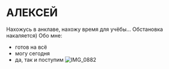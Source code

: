 # АЛЕКСЕЙ
Нахожусь в анклаве, нахожу время для учёбы...
Обстановка накаляется)
Обо мне:
* готов на всё
* могу сегодня
* да, так и поступим
![IMG_0882](https://user-images.githubusercontent.com/98709597/155233583-28782cb2-47de-4d10-b7e2-19b706ea085f.JPG)

